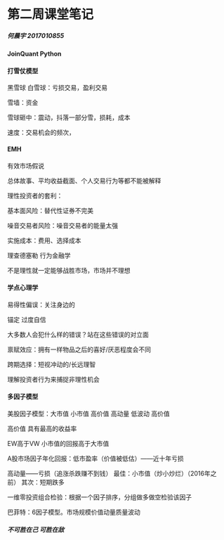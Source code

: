 # 第二周课堂笔记

##### 何晨宇 2017010855

#### JoinQuant Python

#### 打雪仗模型

黑雪球 白雪球：亏损交易，盈利交易

雪墙：资金

雪球砸中：震动，抖落一部分雪，损耗，成本

速度：交易机会的频次，

#### EMH

有效市场假说

总体故事、平均收益截面、个人交易行为等都不能被解释

理性投资者的套利：

基本面风险：替代性证券不完美

噪音交易者风险：噪音交易者的能量太强

实施成本：费用、选择成本

理查德塞勒 行为金融学

不是理性就一定能够战胜市场，市场并不理想

#### 学点心理学

易得性偏误：关注身边的

锚定 过度自信 

大多数人会犯什么样的错误？站在这些错误的对立面

禀赋效应：拥有一样物品之后的喜好/厌恶程度会不同

跨期选择：短视冲动的/长远理智

理解投资者行为来捕捉非理性机会

#### 多因子模型

美股因子模型：大市值 小市值 高价值 高动量 低波动 高价值

高价值 具有最高的收益率 

EW高于VW 小市值的回报高于大市值

A股市场因子年化回报：低市盈率（价值被低估）——近十年亏损

高动量——亏损（追涨杀跌赚不到钱）  最佳：小市值（炒小炒烂）（2016年之前）  其次：短期跌多

一维零投资组合检验：根据一个因子排序，分组做多做空检验该因子

巴菲特：6因子模型。市场规模价值动量质量波动



##### 不可胜在己 可胜在敌
